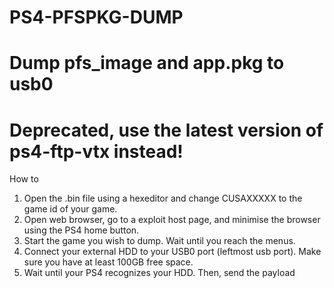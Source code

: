 # PS4-PFSPKG-DUMP
# Dump pfs_image and app.pkg to usb0

# Deprecated, use the latest version of ps4-ftp-vtx instead!

How to
1. Open the .bin file using a hexeditor and change CUSAXXXXX to the game id of your game.
2. Open web browser, go to a exploit host page, and minimise the browser using the PS4 home button.
3. Start the game you wish to dump. Wait until you reach the menus.
4. Connect your external HDD to your USB0 port (leftmost usb port). Make sure you have at least 100GB free space.
5. Wait until your PS4 recognizes your HDD. Then, send the payload
